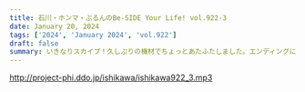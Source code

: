 ```yaml
---
title: 石川・ホンマ・ぶるんのBe-SIDE Your Life! vol.922-3
date: January 20, 2024
tags: ['2024', 'January 2024', 'vol.922']
draft: false
summary: いきなりスカイプ！久しぶりの機材でちょっとあたふたしました。エンディングにはホンマさんも登場！！
---
```


http://project-phi.ddo.jp/ishikawa/ishikawa922_3.mp3